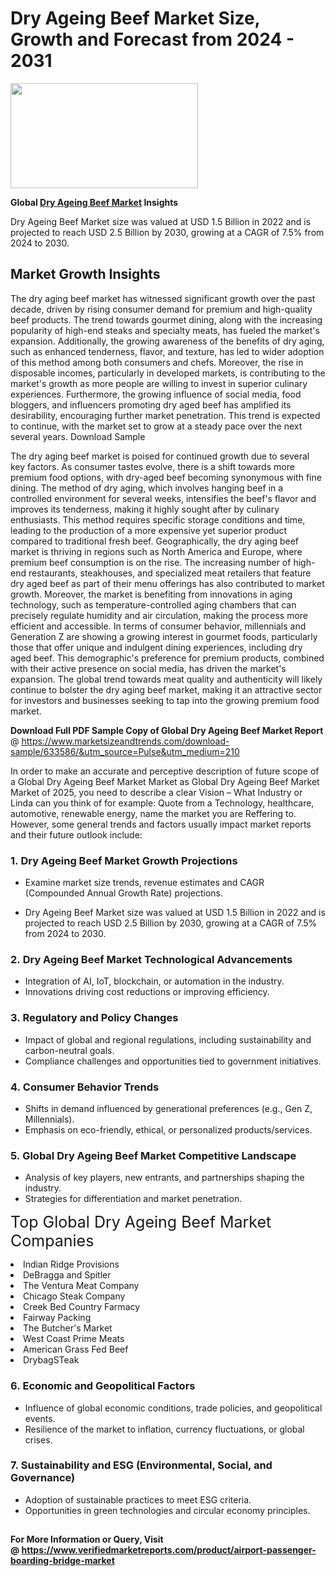 <H1>Dry Ageing Beef Market Size, Growth and Forecast from 2024 - 2031</H1><img class="aligncenter size-medium wp-image-584254" src="https://thirdeyenews.in/wp-content/uploads/2024/09/Global-Market-Research-300x168.jpeg" alt="" width="300" height="168" /><p><strong>Global&nbsp;<a href="https://www.marketsizeandtrends.com/download-sample/633586/&amp;utm_source=Pulse&amp;utm_medium=210">Dry Ageing Beef Market</a> Insights</strong></p><p>Dry Ageing Beef Market size was valued at USD 1.5 Billion in 2022 and is projected to reach USD 2.5 Billion by 2030, growing at a CAGR of 7.5% from 2024 to 2030.</p><p><h2>Market Growth Insights</h2> <p>The dry aging beef market has witnessed significant growth over the past decade, driven by rising consumer demand for premium and high-quality beef products. The trend towards gourmet dining, along with the increasing popularity of high-end steaks and specialty meats, has fueled the market's expansion. Additionally, the growing awareness of the benefits of dry aging, such as enhanced tenderness, flavor, and texture, has led to wider adoption of this method among both consumers and chefs. Moreover, the rise in disposable incomes, particularly in developed markets, is contributing to the market's growth as more people are willing to invest in superior culinary experiences. Furthermore, the growing influence of social media, food bloggers, and influencers promoting dry aged beef has amplified its desirability, encouraging further market penetration. This trend is expected to continue, with the market set to grow at a steady pace over the next several years. Download Sample</p> <p>The dry aging beef market is poised for continued growth due to several key factors. As consumer tastes evolve, there is a shift towards more premium food options, with dry-aged beef becoming synonymous with fine dining. The method of dry aging, which involves hanging beef in a controlled environment for several weeks, intensifies the beef's flavor and improves its tenderness, making it highly sought after by culinary enthusiasts. This method requires specific storage conditions and time, leading to the production of a more expensive yet superior product compared to traditional fresh beef. Geographically, the dry aging beef market is thriving in regions such as North America and Europe, where premium beef consumption is on the rise. The increasing number of high-end restaurants, steakhouses, and specialized meat retailers that feature dry aged beef as part of their menu offerings has also contributed to market growth. Moreover, the market is benefiting from innovations in aging technology, such as temperature-controlled aging chambers that can precisely regulate humidity and air circulation, making the process more efficient and accessible. In terms of consumer behavior, millennials and Generation Z are showing a growing interest in gourmet foods, particularly those that offer unique and indulgent dining experiences, including dry aged beef. This demographic's preference for premium products, combined with their active presence on social media, has driven the market's expansion. The global trend towards meat quality and authenticity will likely continue to bolster the dry aging beef market, making it an attractive sector for investors and businesses seeking to tap into the growing premium food market. </p><p><span class=""><strong>Download Full PDF Sample Copy of Global Dry Ageing Beef Market Report</strong> @ <a href="https://www.marketsizeandtrends.com/download-sample/633586/&amp;utm_source=Pulse&amp;utm_medium=210" target="_blank">https://www.marketsizeandtrends.com/download-sample/633586/&amp;utm_source=Pulse&amp;utm_medium=210</a></span></p><p>In order to make an accurate and perceptive description of future scope of a Global&nbsp;Dry Ageing Beef Market Market as Global&nbsp;Dry Ageing Beef Market Market of 2025, you need to describe a clear Vision &ndash; What Industry or Linda can you think of for example: Quote from a Technology, healthcare, automotive, renewable energy, name the market you are Reffering to. However, some general trends and factors usually impact market reports and their future outlook include:</p><h3>1.&nbsp;<strong>Dry Ageing Beef Market Growth Projections</strong></h3><ul><li>Examine market size trends, revenue estimates and CAGR (Compounded Annual Growth Rate) projections.</li><li><p>Dry Ageing Beef Market size was valued at USD 1.5 Billion in 2022 and is projected to reach USD 2.5 Billion by 2030, growing at a CAGR of 7.5% from 2024 to 2030.</p></li></ul><h3>2.&nbsp;<strong>Dry Ageing Beef Market Technological Advancements</strong></h3><ul><li>Integration of AI, IoT, blockchain, or automation in the industry.</li><li>Innovations driving cost reductions or improving efficiency.</li></ul><h3>3.&nbsp;<strong>Regulatory and Policy Changes</strong></h3><ul><li>Impact of global and regional regulations, including sustainability and carbon-neutral goals.</li><li>Compliance challenges and opportunities tied to government initiatives.</li></ul><h3>4.&nbsp;<strong>Consumer Behavior Trends</strong></h3><ul><li>Shifts in demand influenced by generational preferences (e.g., Gen Z, Millennials).</li><li>Emphasis on eco-friendly, ethical, or personalized products/services.</li></ul><h3>5.&nbsp;<strong>Global Dry Ageing Beef Market Competitive Landscape</strong></h3><ul><li>Analysis of key players, new entrants, and partnerships shaping the industry.</li><li>Strategies for differentiation and market penetration.</li></ul><p data-pm-slice="1 1 []"><span style="color: inherit; font-family: inherit; font-size: 25px;">Top Global Dry Ageing Beef Market Companies</span></p><div class="" data-test-id=""><p><li>Indian Ridge Provisions</li><li> DeBragga and Spitler</li><li> The Ventura Meat Company</li><li> Chicago Steak Company</li><li> Creek Bed Country Farmacy</li><li> Fairway Packing</li><li> The Butcher's Market</li><li> West Coast Prime Meats</li><li> American Grass Fed Beef</li><li> DrybagSTeak</li></p></div><h3>6.&nbsp;<strong>Economic and Geopolitical Factors</strong></h3><ul><li>Influence of global economic conditions, trade policies, and geopolitical events.</li><li>Resilience of the market to inflation, currency fluctuations, or global crises.</li></ul><h3>7.&nbsp;<strong>Sustainability and ESG (Environmental, Social, and Governance)</strong></h3><ul><li>Adoption of sustainable practices to meet ESG criteria.</li><li>Opportunities in green technologies and circular economy principles.</li></ul><h2><strong style="font-size: 14px;">For More Information or Query, Visit @&nbsp;</strong><a style="background-color: #ffffff; font-size: 14px;" href="https://www.marketsizeandtrends.com/report/dry-ageing-beef-market/" target="_blank">https://www.verifiedmarketreports.com/product/airport-passenger-boarding-bridge-market</a></h2>
